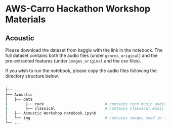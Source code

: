 # AWS-Carro Hackathon Workshop Materials

## Acoustic ##

Please download the dataset from kaggle with the link in the notebook. The full dataset contains both the audio files (under ```genres_original```) and the pre-extracted features (under ```images_original``` and the csv files). 

If you wish to run the notebook, please copy the audio files following the directory structure below.

```bash
.
├── ...
├── Acoustic                
│   ├── data 
|        ├── rock                           # contains rock music audio files
|        ├── classical                      # contains classical music audio files
│   ├── Acoustic Workshop notebook.ipynb        
│   └── img                                 # contains images used in the notebook
└── ...
```
